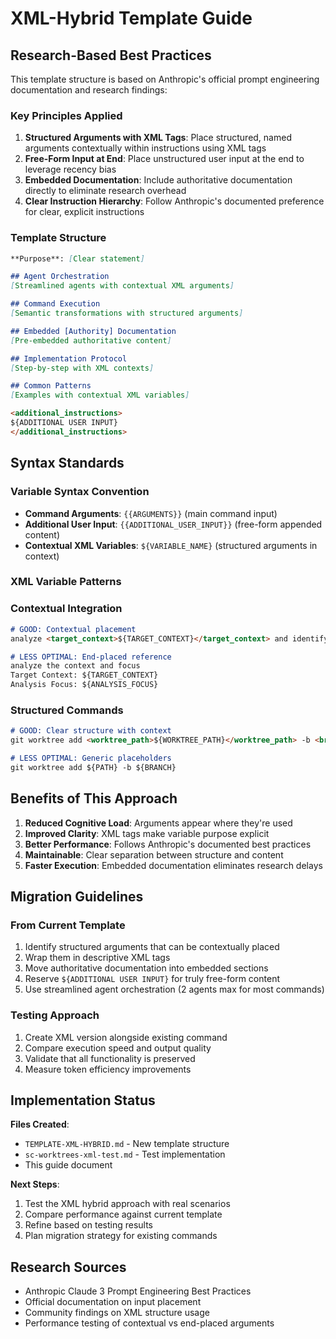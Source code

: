 # XML-Hybrid Template Guide

## Research-Based Best Practices

This template structure is based on Anthropic's official prompt engineering documentation and research findings:

### Key Principles Applied

1. **Structured Arguments with XML Tags**: Place structured, named arguments contextually within instructions using XML tags
2. **Free-Form Input at End**: Place unstructured user input at the end to leverage recency bias
3. **Embedded Documentation**: Include authoritative documentation directly to eliminate research overhead
4. **Clear Instruction Hierarchy**: Follow Anthropic's documented preference for clear, explicit instructions

### Template Structure

```markdown
**Purpose**: [Clear statement]

## Agent Orchestration
[Streamlined agents with contextual XML arguments]

## Command Execution  
[Semantic transformations with structured arguments]

## Embedded [Authority] Documentation
[Pre-embedded authoritative content]

## Implementation Protocol
[Step-by-step with XML contexts]

## Common Patterns
[Examples with contextual XML variables]

<additional_instructions>
${ADDITIONAL USER INPUT}
</additional_instructions>
```

## Syntax Standards

### Variable Syntax Convention
- **Command Arguments**: `{{ARGUMENTS}}` (main command input)
- **Additional User Input**: `{{ADDITIONAL_USER_INPUT}}` (free-form appended content)
- **Contextual XML Variables**: `${VARIABLE_NAME}` (structured arguments in context)

### XML Variable Patterns

### Contextual Integration
```markdown
# GOOD: Contextual placement
analyze <target_context>${TARGET_CONTEXT}</target_context> and identify <analysis_focus>${ANALYSIS_FOCUS}</analysis_focus>

# LESS OPTIMAL: End-placed reference
analyze the context and focus
Target Context: ${TARGET_CONTEXT}
Analysis Focus: ${ANALYSIS_FOCUS}
```

### Structured Commands
```markdown
# GOOD: Clear structure with context
git worktree add <worktree_path>${WORKTREE_PATH}</worktree_path> -b <branch_name>${BRANCH_NAME}</branch_name>

# LESS OPTIMAL: Generic placeholders
git worktree add ${PATH} -b ${BRANCH}
```

## Benefits of This Approach

1. **Reduced Cognitive Load**: Arguments appear where they're used
2. **Improved Clarity**: XML tags make variable purpose explicit
3. **Better Performance**: Follows Anthropic's documented best practices
4. **Maintainable**: Clear separation between structure and content
5. **Faster Execution**: Embedded documentation eliminates research delays

## Migration Guidelines

### From Current Template
1. Identify structured arguments that can be contextually placed
2. Wrap them in descriptive XML tags
3. Move authoritative documentation into embedded sections
4. Reserve `${ADDITIONAL USER INPUT}` for truly free-form content
5. Use streamlined agent orchestration (2 agents max for most commands)

### Testing Approach
1. Create XML version alongside existing command
2. Compare execution speed and output quality
3. Validate that all functionality is preserved
4. Measure token efficiency improvements

## Implementation Status

**Files Created**:
- `TEMPLATE-XML-HYBRID.md` - New template structure
- `sc-worktrees-xml-test.md` - Test implementation
- This guide document

**Next Steps**:
1. Test the XML hybrid approach with real scenarios
2. Compare performance against current template
3. Refine based on testing results
4. Plan migration strategy for existing commands

## Research Sources

- Anthropic Claude 3 Prompt Engineering Best Practices
- Official documentation on input placement
- Community findings on XML structure usage
- Performance testing of contextual vs end-placed arguments
